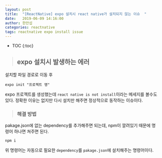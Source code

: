 ```yaml
---
layout: post
title:  "[ReactNative] expo 설치시 react native가 설치되지 않는 이슈  "
date:   2019-06-09 14:16:00
author: 한만섭
categories: reactnative
tags: reactnative expo install issue
---
```


* TOC
{:toc}


> ## expo 설치시 발생하는 에러 
설치할 파일 경로로 이동 후 
```
expo init "프로젝트 명"
```
expo 프로젝트를 생성했는데 `react native is not install`이라는 메세지를 볼수도 있다. 
정확한 이유는 없지만 다시 설치만 해주면 정상적으로 동작하는 이슈이다. 

> ### 해결 방법
pakage.json에 없는 dependency를 추가해주면 되는데, npm이 깔려있기 때문에 명령어 하나면 쳐주면 된다.  
```
npm i
```
위 명령어는 자동으로 필요한 `dependency`를 `pakage.json`에 설치해주는 명령어이다. 
